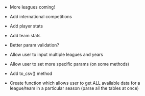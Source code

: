 - More leagues coming!
- Add international competitions
- Add player stats
- Add team stats
- Better param validation?
- Allow user to input multiple leagues and years
- Allow user to set more specific params (on some methods)
- Add to_csv() method

- Create function which allows user to get ALL available data for a league/team in a particular season (parse all the tables at once)

